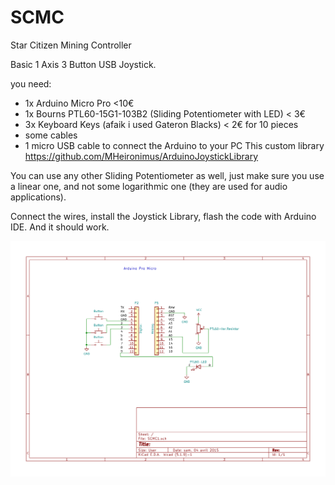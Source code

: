 # SCMC
Star Citizen Mining Controller

Basic 1 Axis 3 Button USB Joystick.

you need:
+ 1x Arduino Micro Pro <10€
+ 1x Bourns PTL60-15G1-103B2 (Sliding Potentiometer with LED) < 3€
+ 3x Keyboard Keys (afaik i used Gateron Blacks) < 2€ for 10 pieces
+ some cables
+ 1 micro USB cable to connect the Arduino to your PC
This custom library https://github.com/MHeironimus/ArduinoJoystickLibrary

You can use any other Sliding Potentiometer as well, just make sure you use a linear one, and not some logarithmic one (they are used for audio applications).

Connect the wires, install the Joystick Library, flash the code with Arduino IDE. And it should work.

![Alt text](/Schematic.png?raw=true "schematic")
